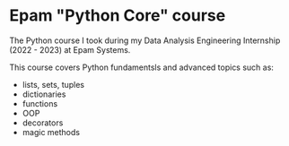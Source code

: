 # Epam "Python Core" course

The Python course I took during my Data Analysis Engineering Internship (2022 - 2023) at Epam Systems.

This course covers Python fundamentsls and advanced topics such as:


<ul>
  <li>lists, sets, tuples</li>
  <li>dictionaries</li>
  <li>functions</li>
  <li>OOP</li>
  <li>decorators</li>
  <li>magic methods</li>
</ul>  

</body>
</html>
